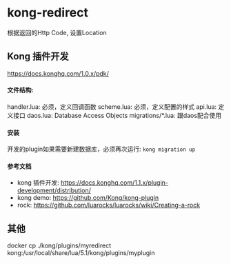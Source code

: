 # kong-redirect
根据返回的Http Code, 设置Location
## Kong 插件开发
https://docs.konghq.com/1.0.x/pdk/
#### 文件结构:
handler.lua: 必须，定义回调函数
scheme.lua: 必须，定义配置的样式
api.lua: 定义接口
daos.lua: Database Access Objects
migrations/*.lua: 跟daos配合使用
#### 安装
开发的plugin如果需要新建数据库，必须再次运行:
`kong migration up`
#### 参考文档
- kong 插件开发: https://docs.konghq.com/1.1.x/plugin-development/distribution/
- kong demo: https://github.com/Kong/kong-plugin
- rock: https://github.com/luarocks/luarocks/wiki/Creating-a-rock
## 其他
docker cp ./kong/plugins/myredirect kong:/usr/local/share/lua/5.1/kong/plugins/myplugin